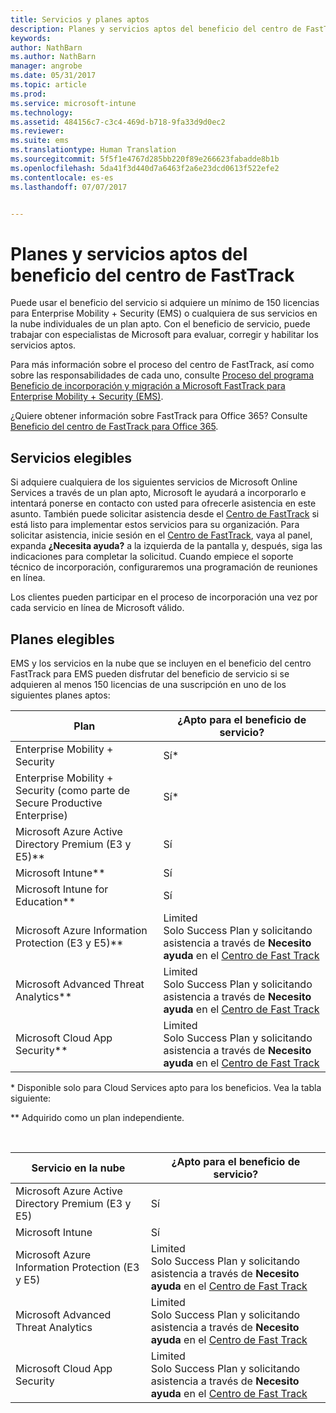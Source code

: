 ```yaml
---
title: Servicios y planes aptos
description: Planes y servicios aptos del beneficio del centro de FastTrack
keywords: 
author: NathBarn
ms.author: NathBarn
manager: angrobe
ms.date: 05/31/2017
ms.topic: article
ms.prod: 
ms.service: microsoft-intune
ms.technology: 
ms.assetid: 484156c7-c3c4-469d-b718-9fa33d9d0ec2
ms.reviewer: 
ms.suite: ems
ms.translationtype: Human Translation
ms.sourcegitcommit: 5f5f1e4767d285bb220f89e266623fabadde8b1b
ms.openlocfilehash: 5da41f3d440d7a6463f2a6e23dcd0613f522efe2
ms.contentlocale: es-es
ms.lasthandoff: 07/07/2017


---
```


<a id="fasttrack-center-benefit-eligible-services-and-plans" class="xliff"></a>
# Planes y servicios aptos del beneficio del centro de FastTrack
Puede usar el beneficio del servicio si adquiere un mínimo de 150 licencias para Enterprise Mobility + Security (EMS) o cualquiera de sus servicios en la nube individuales de un plan apto. Con el beneficio de servicio, puede trabajar con especialistas de Microsoft para evaluar, corregir y habilitar los servicios aptos.

Para más información sobre el proceso del centro de FastTrack, así como sobre las responsabilidades de cada uno, consulte [Proceso del programa Beneficio de incorporación y migración a Microsoft FastTrack para Enterprise Mobility + Security (EMS)](fasttrack-center-benefit-process-for-enterprise-mobility-suite-ems.md).

¿Quiere obtener información sobre FastTrack para Office 365? Consulte [Beneficio del centro de FastTrack para Office 365](https://technet.microsoft.com/library/office-365-onboarding-benefit.aspx).

<a id="eligible-services" class="xliff"></a>
## Servicios elegibles
Si adquiere cualquiera de los siguientes servicios de Microsoft Online Services a través de un plan apto, Microsoft le ayudará a incorporarlo e intentará ponerse en contacto con usted para ofrecerle asistencia en este asunto. También puede solicitar asistencia desde el [Centro de FastTrack](http://fasttrack.microsoft.com/) si está listo para implementar estos servicios para su organización. Para solicitar asistencia, inicie sesión en el [Centro de FastTrack](http://fasttrack.microsoft.com/), vaya al panel, expanda **¿Necesita ayuda?** a la izquierda de la pantalla y, después, siga las indicaciones para completar la solicitud. Cuando empiece el soporte técnico de incorporación, configuraremos una programación de reuniones en línea.

Los clientes pueden participar en el proceso de incorporación una vez por cada servicio en línea de Microsoft válido.

<a id="eligible-plans" class="xliff"></a>
## Planes elegibles
EMS y los servicios en la nube que se incluyen en el beneficio del centro FastTrack para EMS pueden disfrutar del beneficio de servicio si se adquieren al menos 150 licencias de una suscripción en uno de los siguientes planes aptos:

|Plan|¿Apto para el beneficio de servicio?|
|--------|-------------------------------------|
|Enterprise Mobility + Security |Sí*|
|Enterprise Mobility + Security (como parte de Secure Productive Enterprise)|Sí*|
|Microsoft Azure Active Directory Premium (E3 y E5)**|Sí|
|Microsoft Intune**|Sí|
|Microsoft Intune for Education** |Sí |
|Microsoft Azure Information Protection (E3 y E5)**|Limited</br>Solo Success Plan y solicitando asistencia a través de **Necesito ayuda** en el [Centro de Fast Track](https://fasttrack.microsoft.com/)|
|Microsoft Advanced Threat Analytics**|Limited</br>Solo Success Plan y solicitando asistencia a través de **Necesito ayuda** en el [Centro de Fast Track](https://fasttrack.microsoft.com/)|
|Microsoft Cloud App Security**|Limited</br>Solo Success Plan y solicitando asistencia a través de **Necesito ayuda** en el [Centro de Fast Track](https://fasttrack.microsoft.com/)|

&ast; Disponible solo para Cloud Services apto para los beneficios. Vea la tabla siguiente:

** Adquirido como un plan independiente.

&nbsp;

|Servicio en la nube|¿Apto para el beneficio de servicio?|
|--------|-------------------------------------|
|Microsoft Azure Active Directory Premium (E3 y E5)|Sí|
|Microsoft Intune|Sí|
|Microsoft Azure Information Protection (E3 y E5)|Limited</br>Solo Success Plan y solicitando asistencia a través de **Necesito ayuda** en el [Centro de Fast Track](https://fasttrack.microsoft.com/)|
|Microsoft Advanced Threat Analytics|Limited</br>Solo Success Plan y solicitando asistencia a través de **Necesito ayuda** en el [Centro de Fast Track](https://fasttrack.microsoft.com/)|
|Microsoft Cloud App Security|Limited</br>Solo Success Plan y solicitando asistencia a través de **Necesito ayuda** en el [Centro de Fast Track](https://fasttrack.microsoft.com/)|

